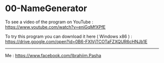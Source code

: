 # 00-NameGenerator

To see a video of the program on YouTube :
https://www.youtube.com/watch?v=eniGqMfXPfE

To try this program you can download it here  ( Windows x86 ) :
https://drive.google.com/open?id=0B6-FXlVjTCOTaFZXQUR6cHNJb1E

---------
Me : https://www.facebook.com/Ibrahiim.Pasha
